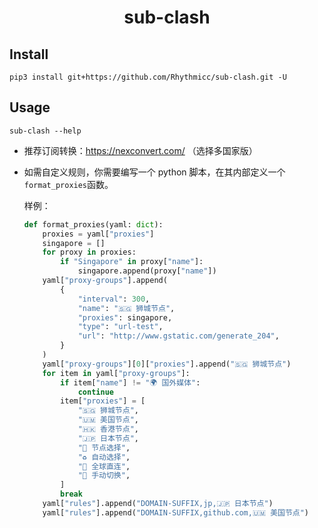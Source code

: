 <h1 style="text-align: center"> sub-clash </h1>

## Install

```shell
pip3 install git+https://github.com/Rhythmicc/sub-clash.git -U
```

## Usage

```shell
sub-clash --help
```

- 推荐订阅转换：https://nexconvert.com/ （选择多国家版）

- 如需自定义规则，你需要编写一个 python 脚本，在其内部定义一个`format_proxies`函数。

  样例：

  ```python
  def format_proxies(yaml: dict):
      proxies = yaml["proxies"]
      singapore = []
      for proxy in proxies:
          if "Singapore" in proxy["name"]:
              singapore.append(proxy["name"])
      yaml["proxy-groups"].append(
          {
              "interval": 300,
              "name": "🇸🇬 狮城节点",
              "proxies": singapore,
              "type": "url-test",
              "url": "http://www.gstatic.com/generate_204",
          }
      )
      yaml["proxy-groups"][0]["proxies"].append("🇸🇬 狮城节点")
      for item in yaml["proxy-groups"]:
          if item["name"] != "🌍 国外媒体":
              continue
          item["proxies"] = [
              "🇸🇬 狮城节点",
              "🇺🇲 美国节点",
              "🇭🇰 香港节点",
              "🇯🇵 日本节点",
              "🚀 节点选择",
              "♻️ 自动选择",
              "🎯 全球直连",
              "🚀 手动切换",
          ]
          break
      yaml["rules"].append("DOMAIN-SUFFIX,jp,🇯🇵 日本节点")
      yaml["rules"].append("DOMAIN-SUFFIX,github.com,🇺🇲 美国节点")
  ```
